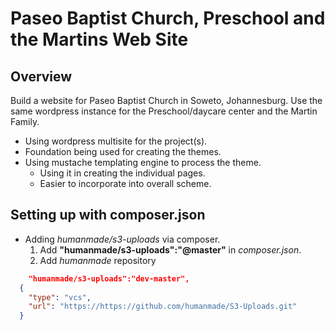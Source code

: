 # Paseo Baptist Church, Preschool and the Martins Web Site
## Overview
Build a website for Paseo Baptist Church in Soweto, Johannesburg. Use the same wordpress instance for the Preschool/daycare center and the Martin Family.

* Using wordpress multisite for the project(s).
* Foundation being used for creating the themes.
* Using mustache templating engine to process the theme.
  * Using it in creating the individual pages.
  * Easier to incorporate into overall scheme.

## Setting up with composer.json
* Adding *humanmade/s3-uploads* via composer.
  1. Add **"humanmade/s3-uploads":"@master"** in *composer.json*.
  1. Add *humanmade* repository
```json
    "humanmade/s3-uploads":"dev-master",
  {
    "type": "vcs",
    "url": "https://https://github.com/humanmade/S3-Uploads.git"
  }
```
